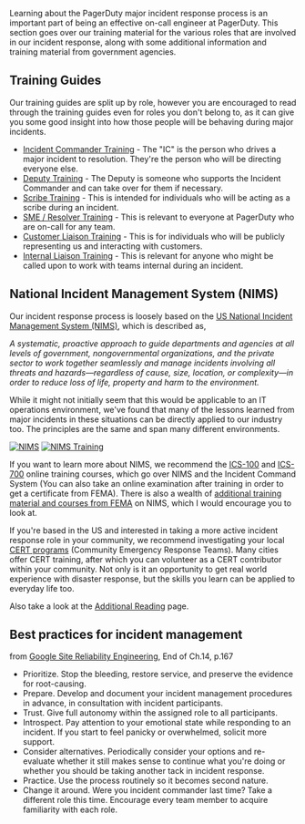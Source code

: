 Learning about the PagerDuty major incident response process is an important part of being an effective on-call engineer at PagerDuty. This section goes over our training material for the various roles that are involved in our incident response, along with some additional information and training material from government agencies.

## Training Guides
Our training guides are split up by role, however you are encouraged to read through the training guides even for roles you don't belong to, as it can give you some good insight into how those people will be behaving during major incidents.

* [Incident Commander Training](/training/incident_commander.md) - The "IC" is the person who drives a major incident to resolution. They're the person who will be directing everyone else.
* [Deputy Training](/training/deputy.md) - The Deputy is someone who supports the Incident Commander and can take over for them if necessary.
* [Scribe Training](/training/scribe.md) - This is intended for individuals who will be acting as a scribe during an incident.
* [SME / Resolver Training](/training/subject_matter_expert.md) - This is relevant to everyone at PagerDuty who are on-call for any team.
* [Customer Liaison Training](/training/customer_liaison.md) - This is for individuals who will be publicly representing us and interacting with customers.
* [Internal Liaison Training](/training/internal_liaison.md) - This is relevant for anyone who might be called upon to work with teams internal during an incident.

## National Incident Management System (NIMS)
Our incident response process is loosely based on the [US National Incident Management System (NIMS)](https://www.fema.gov/national-incident-management-system), which is described as,

  _A systematic, proactive approach to guide departments and agencies at all levels of government, nongovernmental organizations, and the private sector to work together seamlessly and manage incidents involving all threats and hazards—regardless of cause, size, location, or complexity—in order to reduce loss of life, property and harm to the environment._

While it might not initially seem that this would be applicable to an IT operations environment, we've found that many of the lessons learned from major incidents in these situations can be directly applied to our industry too. The principles are the same and span many different environments.

[![NIMS](../assets/img/thumbnails/nims_core.png)](https://www.fema.gov/pdf/emergency/nims/NIMS_core.pdf) [![NIMS Training](../assets/img/thumbnails/nims_training.png)](https://www.fema.gov/pdf/emergency/nims/nims_training_program.pdf)

If you want to learn more about NIMS, we recommend the [ICS-100](https://training.fema.gov/is/courseoverview.aspx?code=IS-100.b) and [ICS-700](https://training.fema.gov/is/courseoverview.aspx?code=IS-700.a) online training courses, which go over NIMS and the Incident Command System (You can also take an online examination after training in order to get a certificate from FEMA). There is also a wealth of [additional training material and courses from FEMA](https://training.fema.gov/nims/) on NIMS, which I would encourage you to look at.

If you're based in the US and interested in taking a more active incident response role in your community, we recommend investigating your local [CERT programs](https://www.fema.gov/community-emergency-response-teams) (Community Emergency Response Teams). Many cities offer CERT training, after which you can volunteer as a CERT contributor within your community. Not only is it an opportunity to get real world experience with disaster response, but the skills you learn can be applied to everyday life too.

Also take a look at the [Additional Reading](/resources/reading) page.

## Best practices for incident management

from [Google Site Reliability Engineering](https://landing.google.com/sre/book/chapters/managing-incidents.html), End of Ch.14, p.167

* Prioritize. Stop the bleeding, restore service, and preserve the evidence for root-causing.
* Prepare. Develop and document your incident management procedures in advance, in consultation with incident participants.
* Trust. Give full autonomy within the assigned role to all participants.
* Introspect. Pay attention to your emotional state while responding to an incident. If you start to feel panicky or overwhelmed, solicit more support.
* Consider alternatives. Periodically consider your options and re-evaluate whether it still makes sense to continue what you're doing or whether you should be taking another tack in incident response.
* Practice. Use the process routinely so it becomes second nature.
* Change it around. Were you incident commander last time? Take a different role this time. Encourage every team member to acquire familiarity with each role.

